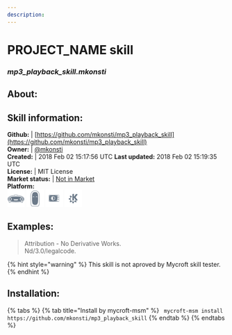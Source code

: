 ```yaml
---  
description:   
---  
```

# PROJECT_NAME skill  
### _mp3_playback_skill.mkonsti_  
## About:  


## Skill information:  
**Github:** | [https://github.com/mkonsti/mp3_playback_skill](https://github.com/mkonsti/mp3_playback_skill)  
**Owner:** | [@mkonsti](https://github.com/mkonsti)  
**Created:** | 2018 Feb 02 15:17:56 UTC  **Last updated:** 2018 Feb 02 15:19:35 UTC  
**License:** | MIT License  
**Market status:** | [Not in Market](https://market.mycroft.ai/skill/)  
**Platform:**  
 ![](../.gitbook/assets/mark-1-icon.png)  ![](../.gitbook/assets/mark-2-icon.png)  ![](../.gitbook/assets/picroft-icon.png)  ![](../.gitbook/assets/kde.png)   
## Examples:  
> Attribution - No Derivative Works.  
> Nd/3.0/legalcode.  
  
{% hint style="warning" %}
This skill is not aproved by Mycroft skill tester.
{% endhint %}
    
## Installation:  
{% tabs %}
{% tab title="Install by mycroft-msm" %}
``` mycroft-msm install https://github.com/mkonsti/mp3_playback_skill```
{% endtab %}
  {% endtabs %}
  